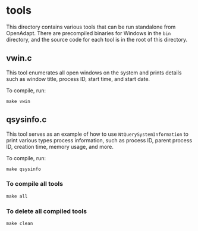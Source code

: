 # tools
This directory contains various tools that can be run standalone from OpenAdapt. There are precompiled binaries for Windows in the `bin` directory, and the source code for each tool is in the root of this directory.

## vwin.c 
This tool enumerates all open windows on the system and prints details such as window title, process ID, start time, and start date.

To compile, run:
```
make vwin
```

## qsysinfo.c
This tool serves as an example of how to use `NtQuerySystemInformation` to print various types process information, such as
process ID, parent process ID, creation time, memory usage, and more.

To compile, run:
```
make qsysinfo
```

### To compile all tools
```
make all
```

### To delete all compiled tools
```
make clean
```
